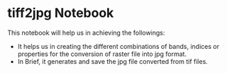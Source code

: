 # tiff2jpg Notebook

This notebook will help us in achieving the followings:

* It helps us in creating the different combinations of bands, indices or properties for the conversion of raster file into jpg format.
* In Brief, it generates and save the jpg file converted from tif files.